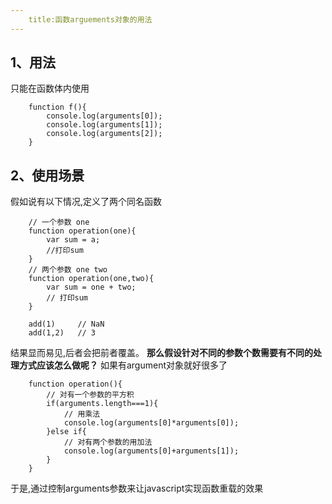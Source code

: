 ```yaml
---
    title:函数arguements对象的用法
---
```


## 1、用法
只能在函数体内使用
```
    function f(){
        console.log(arguments[0]);
        console.log(arguments[1]);
        console.log(arguments[2]);
    }
```
## 2、使用场景
假如说有以下情况,定义了两个同名函数
```
    // 一个参数 one
    function operation(one){
        var sum = a;
        //打印sum
    }
    // 两个参数 one two
    function operation(one,two){
        var sum = one + two;
        // 打印sum
    }

    add(1)     // NaN
    add(1,2)   // 3
```
结果显而易见,后者会把前者覆盖。
**那么假设针对不同的参数个数需要有不同的处理方式应该怎么做呢？**
如果有argument对象就好很多了
```
    function operation(){
        // 对有一个参数的平方积
        if(arguments.length===1){
            // 用乘法
            console.log(arguments[0]*arguments[0]);
        }else if{
            // 对有两个参数的用加法
            console.log(arguments[0]+arguments[1]);
        }
    }
```
于是,通过控制arguments参数来让javascript实现函数重载的效果

